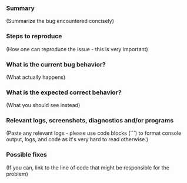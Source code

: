 ### Summary

(Summarize the bug encountered concisely)


### Steps to reproduce

(How one can reproduce the issue - this is very important)


### What is the current bug behavior?

(What actually happens)


### What is the expected correct behavior?

(What you should see instead)


### Relevant logs, screenshots, diagnostics and/or programs

(Paste any relevant logs - please use code blocks (```) to format console output,
logs, and code as it's very hard to read otherwise.)


### Possible fixes

(If you can, link to the line of code that might be responsible for the problem)